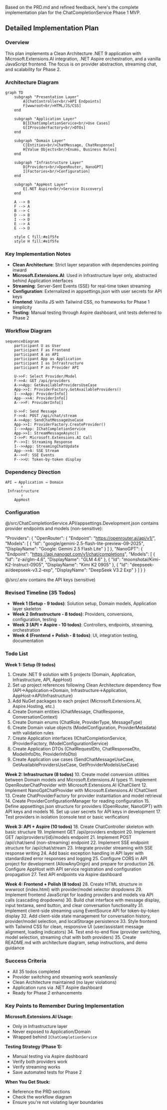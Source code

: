 Based on the PRD.md and refined feedback, here's the complete implementation plan for the ChatCompletionService Phase 1 MVP.

## Detailed Implementation Plan

### Overview
This plan implements a Clean Architecture .NET 9 application with Microsoft.Extensions.AI integration, .NET Aspire orchestration, and a vanilla JavaScript frontend. The focus is on provider abstraction, streaming chat, and scalability for Phase 2.

### Architecture Diagram
```mermaid
graph TD
    subgraph "Presentation Layer"
        A[ChatController<br/>API Endpoints]
        F[wwwroot<br/>HTML/JS/CSS]
    end

    subgraph "Application Layer"
        B[IChatCompletionService<br/>Use Cases]
        G[IProviderFactory<br/>DTOs]
    end

    subgraph "Domain Layer"
        C[Entities<br/>ChatMessage, ChatResponse]
        H[Value Objects<br/>Enums, Business Rules]
    end

    subgraph "Infrastructure Layer"
        D[Providers<br/>OpenRouter, NanoGPT]
        I[Factories<br/>Configuration]
    end

    subgraph "AppHost Layer"
        E[.NET Aspire<br/>Service Discovery]
    end

    A --> B
    F --> A
    B --> C
    D --> B
    I --> D
    E --> A
    E --> D

    style C fill:#e1f5fe
    style H fill:#e1f5fe
```

### Key Implementation Notes
- **Clean Architecture**: Strict layer separation with dependencies pointing inward
- **Microsoft.Extensions.AI**: Used in Infrastructure layer only, abstracted behind Application interfaces
- **Streaming**: Server-Sent Events (SSE) for real-time token streaming
- **Configuration**: Externalized in appsettings.json with user secrets for API keys
- **Frontend**: Vanilla JS with Tailwind CSS, no frameworks for Phase 1 simplicity
- **Testing**: Manual testing through Aspire dashboard, unit tests deferred to Phase 2

### Workflow Diagram
```mermaid
sequenceDiagram
    participant U as User
    participant F as Frontend
    participant A as API
    participant App as Application
    participant I as Infrastructure
    participant P as Provider API

    U->>F: Select Provider/Model
    F->>A: GET /api/providers
    A->>App: GetAvailableProvidersUseCase
    App->>I: ProviderFactory.GetAvailableProviders()
    I-->>App: ProviderInfo[]
    App-->>A: ProviderInfo[]
    A-->>F: ProviderInfo[]

    U->>F: Send Message
    F->>A: POST /api/chat/stream
    A->>App: SendChatMessageUseCase
    App->>I: ProviderFactory.CreateProvider()
    I-->>App: IChatCompletionService
    App->>I: StreamMessageAsync()
    I->>P: Microsoft.Extensions.AI Call
    P-->>I: Streaming Response
    I-->>App: StreamingChatUpdate
    App-->>A: SSE Stream
    A-->>F: SSE Events
    F-->>U: Token-by-token display
```

### Dependency Direction
```
API → Application → Domain
       ↑
 Infrastructure
       ↑
    AppHost
```

### Configuration
@/src/ChatCompletionService.API/appsettings.Development.json contains provider endpoints and models (non-sensitive):

  "Providers": {
    "OpenRouter": {
      "Endpoint": "https://openrouter.ai/api/v1/",
      "Models": [
        {
          "Id": "google/gemini-2.5-flash-lite-preview-09-2025",
          "DisplayName": "Google: Gemini 2.5 Flash Lite"
        }
      ]
    },
    "NanoGPT": {
      "Endpoint": "https://api.nanogpt.com/v1/chat/completions",
      "Models": [
        {
          "Id": "z-ai/glm-4.6",
          "DisplayName": "GLM 4.6"
        },
        {
          "Id": "moonshotai/Kimi-K2-Instruct-0905",
          "DisplayName": "Kimi K2 0905"
        },
        {
          "Id": "deepseek-ai/deepseek-v3.2-exp",
          "DisplayName": "DeepSeek V3.2 Exp"
        }
      ]
    }
  }

@/src/.env contains the API keys (sensitive)


### Revised Timeline (35 Todos)
- **Week 1 (Setup - 9 todos)**: Solution setup, Domain models, Application layer skeleton
- **Week 2 (Infrastructure - 8 todos)**: Providers, conversions, configuration, testing
- **Week 3 (API + Aspire - 10 todos)**: Controllers, endpoints, streaming, orchestration
- **Week 4 (Frontend + Polish - 8 todos)**: UI, integration testing, documentation

### Todo List

**Week 1: Setup (9 todos)**
1. Create .NET 9 solution with 5 projects (Domain, Application, Infrastructure, API, AppHost)
2. Set up project references following Clean Architecture dependency flow (API→Application→Domain, Infrastructure→Application, AppHost→API/Infrastructure)
3. Add NuGet packages to each project (Microsoft.Extensions.AI, Aspire.Hosting, etc.)
4. Create Domain entities (ChatMessage, ChatResponse, ConversationContext)
5. Create Domain enums (ChatRole, ProviderType, MessageType)
6. Create Domain value objects (ModelConfiguration, ProviderMetadata) with validation rules
7. Create Application interfaces (IChatCompletionService, IProviderFactory, IModelConfigurationService)
8. Create Application DTOs (ChatRequestDto, ChatResponseDto, ModelInfoDto, ProviderInfoDto)
9. Create Application use cases (SendChatMessageUseCase, GetAvailableProvidersUseCase, GetProviderModelsUseCase)

**Week 2: Infrastructure (8 todos)**
10. Create model conversion utilities between Domain models and Microsoft.Extensions.AI types
11. Implement OpenRouterChatProvider with Microsoft.Extensions.AI IChatClient
12. Implement NanoGptChatProvider with Microsoft.Extensions.AI IChatClient
13. Create ChatProviderFactory for provider instantiation and model retrieval
14. Create ProviderConfigurationManager for reading configuration
15. Define appsettings.json structure for providers (OpenRouter, NanoGPT) with API keys and models
16. Set up user secrets for API keys in development
17. Test providers in isolation (console test or basic verification)

**Week 3: API + Aspire (10 todos)**
18. Create ChatController skeleton with basic structure
19. Implement GET /api/providers endpoint
20. Implement GET /api/providers/{id}/models endpoint
21. Implement POST /api/chat/send (non-streaming) endpoint
22. Implement SSE endpoint structure for /api/chat/stream
23. Integrate provider streaming with SSE response writing
24. Add basic exception handling in API layer with standardized error responses and logging
25. Configure CORS in API project for development (AllowAnyOrigin) and prepare for production
26. Configure AppHost with API service registration and configuration propagation
27. Test API endpoints via Aspire dashboard

**Week 4: Frontend + Polish (8 todos)**
28. Create HTML structure in wwwroot (index.html) with provider/model selector dropdowns
29. Implement frontend JavaScript for loading providers and models via API calls (cascading dropdowns)
30. Build chat interface with message display, input textarea, send button, and clear conversation functionality
31. Implement client-side streaming using EventSource API for token-by-token display
32. Add client-side state management for conversation history, provider/model selection, and localStorage persistence
33. Style frontend with Tailwind CSS for clean, responsive UI (user/assistant message alignment, loading indicators)
34. Test end-to-end flow (provider switching, model selection, streaming chat with both providers)
35. Create README.md with architecture diagram, setup instructions, and demo guidance

### Success Criteria
- All 35 todos completed
- Provider switching and streaming work seamlessly
- Clean Architecture maintained (no layer violations)
- Application runs via .NET Aspire dashboard
- Ready for Phase 2 enhancements

### Key Points to Remember During Implementation
**Microsoft.Extensions.AI Usage:**
- Only in Infrastructure layer
- Never exposed to Application/Domain
- Wrapped behind `IChatCompletionService`

**Testing Strategy (Phase 1):**
- Manual testing via Aspire dashboard
- Verify both providers work
- Verify streaming works
- Save automated tests for Phase 2

**When You Get Stuck:**
- Reference the PRD sections
- Check the workflow diagram
- Ensure you're not violating layer boundaries